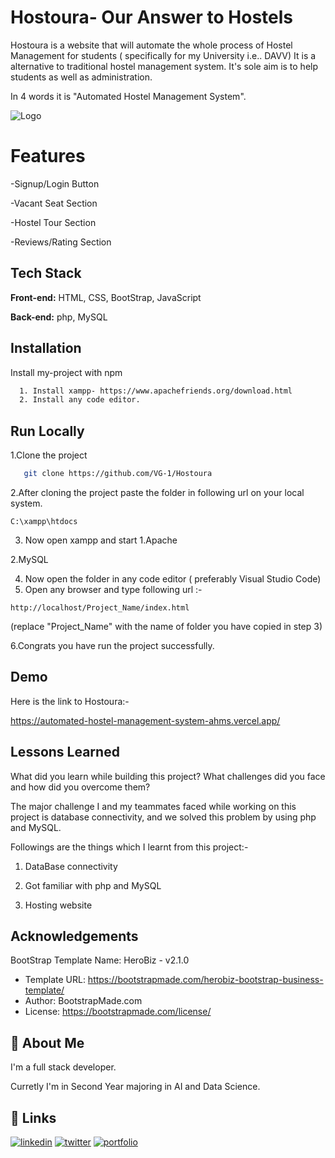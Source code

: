 
# Hostoura- Our Answer to Hostels

Hostoura is a website that will automate the whole process of Hostel Management for students ( specifically for my University i.e.. DAVV)
It is a alternative to traditional hostel management system.
It's sole aim is to help students as well as administration.

In 4 words it is "Automated Hostel Management System".

![Logo](https://github.com/VG-1/Hostoura/blob/master/assets/img/logo.jpeg)



# Features

-Signup/Login Button

-Vacant Seat Section

-Hostel Tour Section

-Reviews/Rating Section



## Tech Stack

**Front-end:** HTML, CSS, BootStrap, JavaScript

**Back-end:** php, MySQL


## Installation

Install my-project with npm

```bash
  1. Install xampp- https://www.apachefriends.org/download.html
  2. Install any code editor.
```
    
## Run Locally

1.Clone the project

```bash
   git clone https://github.com/VG-1/Hostoura
```
2.After cloning the project paste the folder in following url on your local system.
 ```
 C:\xampp\htdocs
 ```
 3. Now open xampp and start
   1.Apache

   2.MySQL

4. Now open the folder in any code editor ( preferably Visual Studio Code)
5. Open any browser and type following url :-
```
http://localhost/Project_Name/index.html

```
 (replace "Project_Name" with the name of folder you have copied in step 3)

6.Congrats you have run the project successfully.


## Demo

Here is the link to Hostoura:-

https://automated-hostel-management-system-ahms.vercel.app/




## Lessons Learned

What did you learn while building this project? What challenges did you face and how did you overcome them?

The major challenge I and my teammates faced while working on this project is database connectivity, and we solved this problem by using php and MySQL.


Followings are the things which I learnt from this project:-
1. DataBase connectivity

2. Got familiar with php and MySQL

3. Hosting website 
## Acknowledgements

 BootStrap Template Name: HeroBiz - v2.1.0
  * Template URL: https://bootstrapmade.com/herobiz-bootstrap-business-template/
  * Author: BootstrapMade.com
  * License: https://bootstrapmade.com/license/
  
## 🚀 About Me
I'm a full stack developer.

Curretly I'm in Second Year majoring in AI and Data Science.


## 🔗 Links
[![linkedin](https://img.shields.io/badge/linkedin-0A66C2?style=for-the-badge&logo=linkedin&logoColor=white)](https://www.linkedin.com/vinayakgavariya)
[![twitter](https://img.shields.io/badge/twitter-1DA1F2?style=for-the-badge&logo=twitter&logoColor=white)](https://twitter.com/gavariyavinayak)
[![portfolio](https://img.shields.io/badge/my_portfolio-000?style=for-the-badge&logo=ko-fi&logoColor=white)]()










